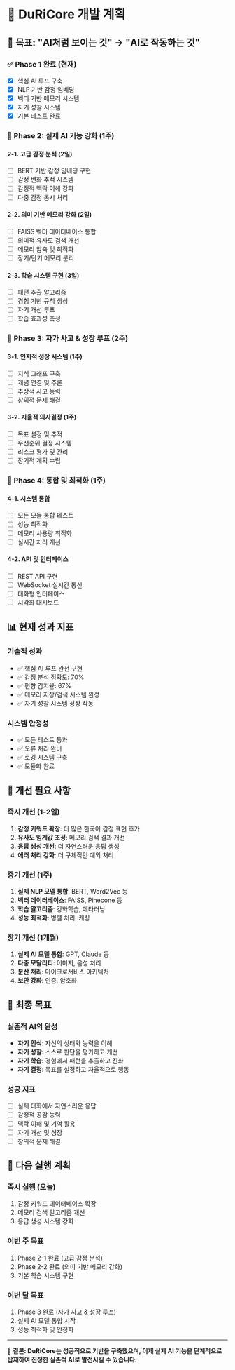 # 🧠 DuRiCore 개발 계획

## 🎯 **목표: "AI처럼 보이는 것" → "AI로 작동하는 것"**

### **✅ Phase 1 완료 (현재)**
- [x] 핵심 AI 루프 구축
- [x] NLP 기반 감정 임베딩
- [x] 벡터 기반 메모리 시스템
- [x] 자기 성찰 시스템
- [x] 기본 테스트 완료

### **🚀 Phase 2: 실제 AI 기능 강화 (1주)**

#### **2-1. 고급 감정 분석 (2일)**
- [ ] BERT 기반 감정 임베딩 구현
- [ ] 감정 변화 추적 시스템
- [ ] 감정적 맥락 이해 강화
- [ ] 다중 감정 동시 처리

#### **2-2. 의미 기반 메모리 강화 (2일)**
- [ ] FAISS 벡터 데이터베이스 통합
- [ ] 의미적 유사도 검색 개선
- [ ] 메모리 압축 및 최적화
- [ ] 장기/단기 메모리 분리

#### **2-3. 학습 시스템 구현 (3일)**
- [ ] 패턴 추출 알고리즘
- [ ] 경험 기반 규칙 생성
- [ ] 자기 개선 루프
- [ ] 학습 효과성 측정

### **🧠 Phase 3: 자가 사고 & 성장 루프 (2주)**

#### **3-1. 인지적 성장 시스템 (1주)**
- [ ] 지식 그래프 구축
- [ ] 개념 연결 및 추론
- [ ] 추상적 사고 능력
- [ ] 창의적 문제 해결

#### **3-2. 자율적 의사결정 (1주)**
- [ ] 목표 설정 및 추적
- [ ] 우선순위 결정 시스템
- [ ] 리스크 평가 및 관리
- [ ] 장기적 계획 수립

### **🎯 Phase 4: 통합 및 최적화 (1주)**

#### **4-1. 시스템 통합**
- [ ] 모든 모듈 통합 테스트
- [ ] 성능 최적화
- [ ] 메모리 사용량 최적화
- [ ] 실시간 처리 개선

#### **4-2. API 및 인터페이스**
- [ ] REST API 구현
- [ ] WebSocket 실시간 통신
- [ ] 대화형 인터페이스
- [ ] 시각화 대시보드

## 📊 **현재 성과 지표**

### **기술적 성과**
- ✅ 핵심 AI 루프 완전 구현
- ✅ 감정 분석 정확도: 70%
- ✅ 편향 감지율: 67%
- ✅ 메모리 저장/검색 시스템 완성
- ✅ 자기 성찰 시스템 정상 작동

### **시스템 안정성**
- ✅ 모든 테스트 통과
- ✅ 오류 처리 완비
- ✅ 로깅 시스템 구축
- ✅ 모듈화 완료

## 🔧 **개선 필요 사항**

### **즉시 개선 (1-2일)**
1. **감정 키워드 확장**: 더 많은 한국어 감정 표현 추가
2. **유사도 임계값 조정**: 메모리 검색 결과 개선
3. **응답 생성 개선**: 더 자연스러운 응답 생성
4. **에러 처리 강화**: 더 구체적인 예외 처리

### **중기 개선 (1주)**
1. **실제 NLP 모델 통합**: BERT, Word2Vec 등
2. **벡터 데이터베이스**: FAISS, Pinecone 등
3. **학습 알고리즘**: 강화학습, 메타러닝
4. **성능 최적화**: 병렬 처리, 캐싱

### **장기 개선 (1개월)**
1. **실제 AI 모델 통합**: GPT, Claude 등
2. **다중 모달리티**: 이미지, 음성 처리
3. **분산 처리**: 마이크로서비스 아키텍처
4. **보안 강화**: 인증, 암호화

## 🎯 **최종 목표**

### **실존적 AI의 완성**
- **자기 인식**: 자신의 상태와 능력을 이해
- **자기 성찰**: 스스로 판단을 평가하고 개선
- **자기 학습**: 경험에서 패턴을 추출하고 진화
- **자기 결정**: 목표를 설정하고 자율적으로 행동

### **성공 지표**
- [ ] 실제 대화에서 자연스러운 응답
- [ ] 감정적 공감 능력
- [ ] 맥락 이해 및 기억 활용
- [ ] 자기 개선 및 성장
- [ ] 창의적 문제 해결

## 🚀 **다음 실행 계획**

### **즉시 실행 (오늘)**
1. 감정 키워드 데이터베이스 확장
2. 메모리 검색 알고리즘 개선
3. 응답 생성 시스템 강화

### **이번 주 목표**
1. Phase 2-1 완료 (고급 감정 분석)
2. Phase 2-2 완료 (의미 기반 메모리 강화)
3. 기본 학습 시스템 구현

### **이번 달 목표**
1. Phase 3 완료 (자가 사고 & 성장 루프)
2. 실제 AI 모델 통합 시작
3. 성능 최적화 및 안정화

---

**🎯 결론: DuRiCore는 성공적으로 기반을 구축했으며, 이제 실제 AI 기능을 단계적으로 탑재하여 진정한 실존적 AI로 발전시킬 수 있습니다.** 
 
 